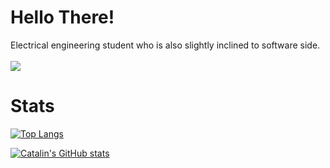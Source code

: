# Hello There!
Electrical engineering student who is also slightly inclined to software side.
<br>
<br>
![](https://komarev.com/ghpvc/?username=AUS616&color=ff69b4&style=plastic&label=PROFILE+VIEWS+SINCE+APR+2024+)




# Stats

[![Top Langs](https://github-readme-stats.vercel.app/api/top-langs/?username=AUS616&bg_color=1E1E2E&text_color=D9E0EE&icon_color=DDB6F2&title_color=C9CBFF)](https://github.com/anuraghazra/github-readme-stats)

[![Catalin's GitHub stats](https://github-readme-stats.vercel.app/api?username=AUS616&bg_color=1E1E2E&text_color=D9E0EE&icon_color=DDB6F2&title_color=C9CBFF)](https://github.com/anuraghazra/github-readme-stats)












